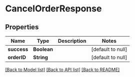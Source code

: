 # CancelOrderResponse
## Properties

| Name | Type | Description | Notes |
|------------ | ------------- | ------------- | -------------|
| **success** | **Boolean** |  | [default to null] |
| **orderID** | **String** |  | [default to null] |

[[Back to Model list]](../README.md#documentation-for-models) [[Back to API list]](../README.md#documentation-for-api-endpoints) [[Back to README]](../README.md)

